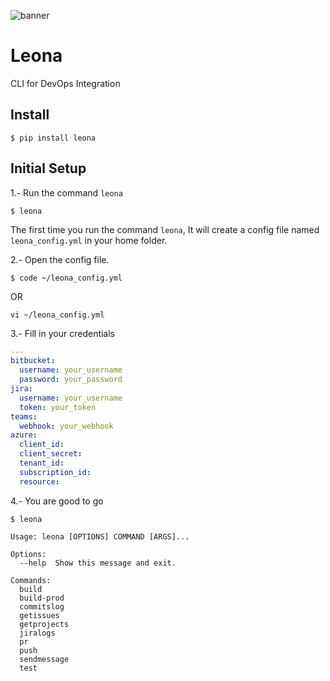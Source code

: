 ![banner](https://emojipedia-us.s3.dualstack.us-west-1.amazonaws.com/thumbs/120/apple/237/lion-face_1f981.png)

# Leona

CLI for DevOps Integration

## Install

```
$ pip install leona
```

## Initial Setup

1.- Run the command `leona`

```
$ leona
```

The first time you run the command `leona`, It will create a config file named `leona_config.yml` in your home folder.

2.- Open the config file.

```
$ code ~/leona_config.yml
```

OR

```
vi ~/leona_config.yml
```

3.- Fill in your credentials

```yaml
---
bitbucket:
  username: your_username
  password: your_password
jira:
  username: your_username
  token: your_token
teams:
  webhook: your_webhook
azure:
  client_id:
  client_secret:
  tenant_id:
  subscription_id:
  resource:
```

4.- You are good to go

```
$ leona

Usage: leona [OPTIONS] COMMAND [ARGS]...

Options:
  --help  Show this message and exit.

Commands:
  build
  build-prod
  commitslog
  getissues
  getprojects
  jiralogs
  pr
  push
  sendmessage
  test
```
